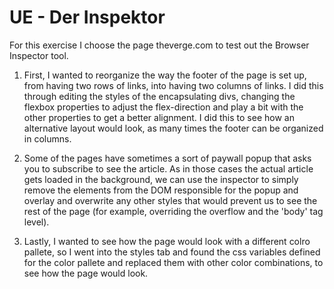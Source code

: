 # UE - Der Inspektor

For this exercise I choose the page theverge.com to test out the Browser Inspector tool.

1. First, I wanted to reorganize the way the footer of the page is set up, from having two rows of links, into having two columns of links. I did this through editing the styles of the encapsulating divs, changing the flexbox properties to adjust the flex-direction and play a bit with the other properties to get a better alignment. I did this to see how an alternative layout would look, as many times the footer can be organized in columns.

2. Some of the pages have sometimes a sort of paywall popup that asks you to subscribe to see the article. As in those cases the actual article gets loaded in the background, we can use the inspector to simply remove the elements from the DOM responsible for the popup and overlay and overwrite any other styles that would prevent us to see the rest of the page (for example, overriding the overflow and the 'body' tag level).

3. Lastly, I wanted to see how the page would look with a different colro pallete, so I went into the styles tab and found the css variables defined for the color pallete and replaced them with other color combinations, to see how the page would look.